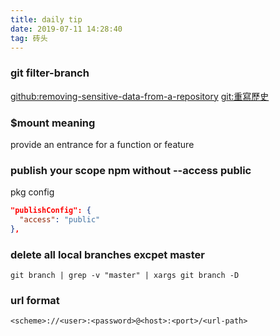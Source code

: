 ```yaml
---
title: daily tip
date: 2019-07-11 14:28:40
tag: 砖头
---
```


### git filter-branch

[github:removing-sensitive-data-from-a-repository](https://help.github.com/en/articles/removing-sensitive-data-from-a-repository)
[git:重寫歷史](https://git-scm.com/book/zh/v1/Git-%E5%B7%A5%E5%85%B7-%E9%87%8D%E5%86%99%E5%8E%86%E5%8F%B2)


### $mount meaning
provide an entrance for a function or feature

### publish your scope npm without --access public

pkg config

```json
"publishConfig": {
  "access": "public"
},
```


### delete all local branches excpet master

`git branch | grep -v "master" | xargs git branch -D`

### url format

`<scheme>://<user>:<password>@<host>:<port>/<url-path>`